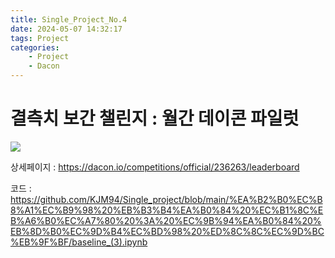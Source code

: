 ```yaml
---
title: Single_Project_No.4
date: 2024-05-07 14:32:17
tags: Project
categories:
    - Project
    - Dacon
---
```

# 결측치 보간 챌린지 : 월간 데이콘 파일럿

![](/image/rm.PNG)

상세페이지 : https://dacon.io/competitions/official/236263/leaderboard

코드 : https://github.com/KJM94/Single_project/blob/main/%EA%B2%B0%EC%B8%A1%EC%B9%98%20%EB%B3%B4%EA%B0%84%20%EC%B1%8C%EB%A6%B0%EC%A7%80%20%3A%20%EC%9B%94%EA%B0%84%20%EB%8D%B0%EC%9D%B4%EC%BD%98%20%ED%8C%8C%EC%9D%BC%EB%9F%BF/baseline_(3).ipynb